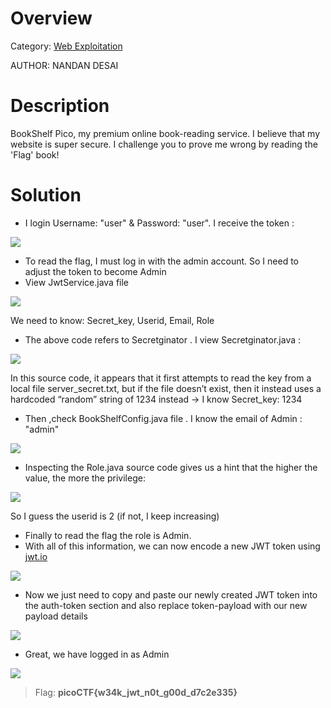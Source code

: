 # Overview 
Category: [Web Exploitation]()

AUTHOR: NANDAN DESAI

# Description
BookShelf Pico, my premium online book-reading service.
I believe that my website is super secure. I challenge you to prove me wrong by reading the 'Flag' book!

# Solution
- I login Username: "user" & Password: "user". I receive the token :
<img src="https://i.imgur.com/hxwv13L.png">

- To read the flag, I must log in with the admin account. So I need to adjust the token to become Admin
- View JwtService.java file
<img src="https://i.imgur.com/1IhuJrG.png">

We need to know: Secret_key, Userid, Email, Role 
- The above code refers to Secretginator . I view Secretginator.java :
<img src="https://i.imgur.com/KUIq5gg.png">

In this source code, it appears that it first attempts to read the key from a local file server_secret.txt, but if the file doesn’t exist, then it instead uses a hardcoded “random” string of 1234 instead
-> I know Secret_key: 1234
- Then ,check BookShelfConfig.java file . I know the email of Admin : "admin"
<img src="https://i.imgur.com/pckAdUi.png">

- Inspecting the Role.java source code gives us a hint that the higher the value, the more the privilege:
<img src="https://i.imgur.com/CQm0R2A.png">

So I guess the userid is 2 (if not, I keep increasing)
- Finally to read the flag the role is Admin.
- With all of this information, we can now encode a new JWT token using [jwt.io](https://jwt.io/)
<img src="https://i.imgur.com/Chx3c3G.png">

- Now we just need to copy and paste our newly created JWT token into the auth-token section and also replace token-payload with our new payload details
<img src="https://i.imgur.com/eoy594Y.png">

- Great, we have logged in as Admin
<img src="https://i.imgur.com/v3Frhj2.png">

>Flag: **picoCTF{w34k_jwt_n0t_g00d_d7c2e335}**